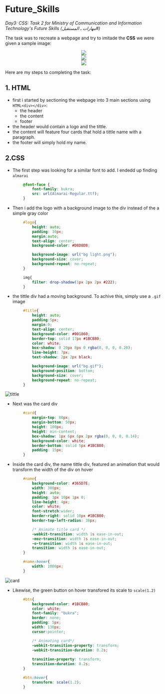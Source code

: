 # Future_Skills
_Day3: CSS: Task 2 for Ministry of Communication and Information Technology's Future Skills (مهارات ـ المستقبل#)_

The task was to recreate a webpage and try to imitade the **CSS** we were given a sample image:

<p align="center">
  <img src="https://user-images.githubusercontent.com/71409736/182144230-9291a7bc-44a7-43bd-84c5-0776a09b32ac.jpeg" />
  <br>
  <img src="https://user-images.githubusercontent.com/71409736/182144245-ad2aabf7-dd4f-4246-b075-f715c8bc08e8.jpeg" />
  <br>
  <img src="https://user-images.githubusercontent.com/71409736/182144257-49764c8e-d567-415e-a27a-8086d4592371.jpeg" />
</p>

Here are my steps to completing the task:
## 1. HTML
- first i started by sectioning the webpage into 3 main sections using `HTML<div></div>`:
  - the header
  - the content
  - footer
- the header would contain a logo and the tittle.
- the content will feature four cards that hold a tittle name with a paragraph.
- the footer will simply hold my name.
## 2.CSS
- The first step was looking for a similar font to add. I endedd up finding `almarai`
```CSS
        @font-face {
            font-family: bukra;
            src: url(Almarai-Regular.ttf);
        }
```
- Then i add the logo with a background image to the div instead of the a simple gray color
```CSS
        #logo{
            height: auto;
            padding: 10px;
            margin:auto;
            text-align: center;
            background-color: #D8D8D8;

            background-image: url("bg light.png");
            background-size: cover;
            background-repeat: no-repeat;
        }

        img{
            filter: drop-shadow(1px 2px 2px #222);
        }
```
- the tittle div had a moving background. To achive this, simply use a `.gif` image
```CSS
        #title{
            height: auto;
            padding:5px;
            margin:0;
            text-align: center;
            background-color: #001860;
            border-top: solid 17px #1BCB80;
            color: white;
            box-shadow: 0 20px 8px 0 rgba(0, 0, 0, 0.20);
            line-height: 7px;
            text-shadow: 2px 2px black;

            background-image: url("bg.gif");
            background-position: bottom;
            background-size: cover;
            background-repeat: no-repeat;
        }
```
![tittle](https://user-images.githubusercontent.com/71409736/182146353-ac918693-db8c-4877-85c4-6067f5601257.gif)

- Next was the card div 
```CSS
        #card{
            margin-top: 80px;
            margin-bottom: 50px;
            height: 100px;
            height: min-content;
            box-shadow: 1px 6px 6px 2px rgba(0, 0, 0, 0.14);
            background-color: white;
            border-bottom: solid 5px #1BCB80;
            padding: 15px;
        }
```
- Inside the card div, the name tittle div, featured an animation that would transform the width of the div on hover
```css
        #name{
            background-color: #365D7E;
            width: 300px;
            height: auto;
            padding: 1px 10px 1px 0;
            line-height: 4px;
            color: white;
            font-stretch:wider;
            border-right: solid 10px #1BCB80;
            border-top-left-radius: 36px;

            /* Animate title card */
            -webkit-transition: width 1s ease-in-out;
            -moz-transition: width 1s ease-in-out;
            -o-transition: width 1s ease-in-out;
            transition: width 1s ease-in-out;
        }

        #name:hover{
            width: 1000px;
        }
```

![card](https://user-images.githubusercontent.com/71409736/182146993-fe212f91-b14c-4a27-b5d7-144cee2642b7.gif)

- Likewise, the green button on hover transfored its scale to `scale(1.2)`
```css
        #btn{
            background-color: #1BCB80;
            color: white;
            font-family: "bukra";
            border: none;
            padding: 5px;
            width: 130px;
            cursor:pointer;

            /* Animating card*/
            -webkit-transition-property: transform;
            -webkit-transition-duration: 0.2s;
            
            transition-property: transform;
            transition-duration: 0.2s;
        }

        #btn:hover{
            transform: scale(1.2);
        }
```
